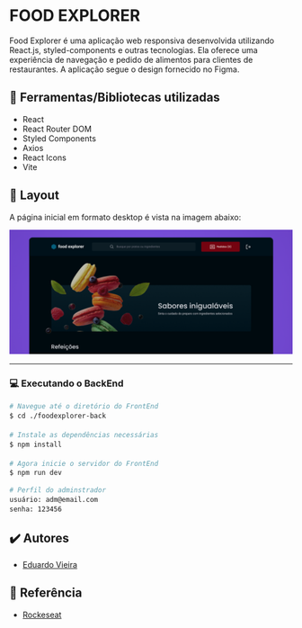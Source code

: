 # FOOD EXPLORER
Food Explorer é uma aplicação web responsiva desenvolvida utilizando React.js, styled-components e outras tecnologias. Ela oferece uma experiência de navegação e pedido de alimentos para clientes de restaurantes. A aplicação segue o design fornecido no Figma.

## 📘 Ferramentas/Bibliotecas utilizadas
- React
- React Router DOM
- Styled Components
- Axios
- React Icons
- Vite


## 🎨 Layout
A página inicial em formato desktop é vista na imagem abaixo:

![foodexplorer](./src/image/a.png)

___

### 💻 Executando o BackEnd
```bash
# Navegue até o diretório do FrontEnd
$ cd ./foodexplorer-back

# Instale as dependências necessárias
$ npm install

# Agora inicie o servidor do FrontEnd
$ npm run dev
```

```bash
# Perfil do adminstrador
usuário: adm@email.com
senha: 123456
```

## ✔️ Autores

- [Eduardo Vieira](https://github.com/eduardovjesus/)

## 📄 Referência

- [Rockeseat](https://www.rocketseat.com.br/)

